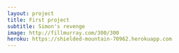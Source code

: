 ```yaml
---
layout: project
title: First project
subtitle: Simon's revenge
image: http://fillmurray.com/300/300
heroku: https://shielded-mountain-70962.herokuapp.com
---
```

